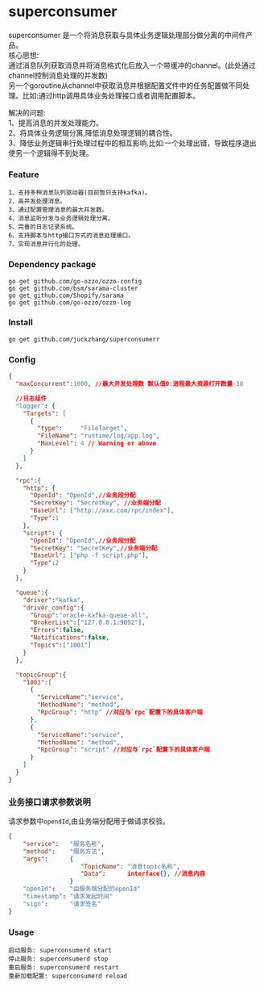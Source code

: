 # superconsumer
superconsumer 是一个将消息获取与具体业务逻辑处理部分做分离的中间件产品。</br>
核心思想:</br>
通过消息队列获取消息并将消息格式化后放入一个带缓冲的channel。(此处通过channel控制消息处理的并发数)</br>
另一个goroutine从channel中获取消息并根据配置文件中的任务配置做不同处理。比如:通过http调用具体业务处理接口或者调用配置脚本。</br>

解决的问题:</br>
    1、提高消息的并发处理能力。</br>
    2、将具体业务逻辑分离,降低消息处理逻辑的耦合性。</br>
    3、降低业务逻辑串行处理过程中的相互影响.比如:一个处理出错，导致程序退出使另一个逻辑得不到处理。</br>

### Feature
```
1、支持多种消息队列驱动器(目前暂只支持kafka)。
2、高并发处理消息。
3、通过配置管理消息的最大并发数。
4、消息监听分发与业务逻辑处理分离。
5、完善的日志记录系统。
6、支持脚本与http接口方式的消息处理接口。
7、实现消息并行化的处理。
```
### Dependency package
```
go get github.com/go-ozzo/ozzo-config
go get github.com/bsm/sarama-cluster
go get github.com/Shopify/sarama
go get github.com/go-ozzo/ozzo-log
```
### Install
```
go get github.com/juckzhang/superconsumerr

```

### Config
```json
{
  "maxConcurrent":1000, //最大并发处理数 默认值0:进程最大资源打开数量-10

  //日志组件
  "logger": {
    "Targets": [
      {
        "type":     "FileTarget",
        "FileName": "runtime/log/app.log",
        "MaxLevel": 4 // Warning or above
      }
    ]
  },

  "rpc":{
    "http": {
      "OpenId": "OpenId",//业务段分配
      "SecretKey": "SecretKey", //业务端分配
      "BaseUrl": ["http://xxx.com/rpc/index"],
      "Type":1
    },
    "script": {
      "OpenId": "OpenId",//业务段分配
      "SecretKey": "SecretKey",//业务端分配
      "BaseUrl": ["php -f script.php"],
      "Type":2
    }
  },

  "queue":{
    "driver":"kafka",
    "driver_config":{
      "Group":"oracle-kafka-queue-all",
      "BrokerList":["127.0.0.1:9092"],
      "Errors":false,
      "Notifications":false,
      "Topics":["1001"]
    }
  },

  "topicGroup":{
    "1001":[
      {
        "ServiceName":"service",
        "MethodName": "method",
        "RpcGroup": "http" //对应与`rpc`配置下的具体客户端
      },
      {
        "ServiceName":"service",
        "MethodName": "method",
        "RpcGroup": "script" //对应与`rpc`配置下的具体客户端
      }
    ]
  }
}
```

### 业务接口请求参数说明
请求参数中`opendId`,由业务端分配用于做请求校验。
```json
{
    "service":   "服务名称",
    "method":    "服务方法",
    "args":      {
                    "TopicName": "消息topic名称",
                    "Data":      interface{}, //消息内容
                 }
    "openId":    "由服务端分配的openId"
    "timestamp": "请求发起时间"
    "sign":      "请求签名"
}
```

### Usage
```
启动服务: superconsumerd start
停止服务: superconsumerd stop
重启服务: superconsumerd restart
重新加载配置: superconsumerd reload
```